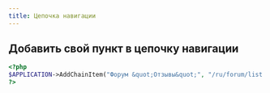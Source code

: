 ```yaml
---
title: Цепочка навигации
---
```


## Добавить свой пункт в цепочку навигации
```php
<?php
$APPLICATION->AddChainItem("Форум &quot;Отзывы&quot;", "/ru/forum/list.php?FID=3");
?>
```
